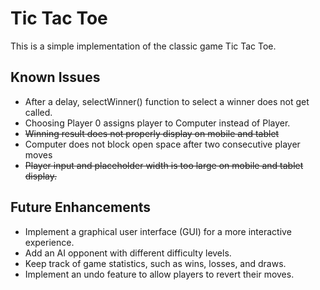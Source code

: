 # Tic Tac Toe

This is a simple implementation of the classic game Tic Tac Toe.

## Known Issues

- After a delay, selectWinner() function to select a winner does not get called.
- Choosing Player 0 assigns player to Computer instead of Player.
- ~~Winning result does not properly display on mobile and tablet~~
- Computer does not block open space after two consecutive player moves
- ~~Player input and placeholder width is too large on mobile and tablet display.~~

## Future Enhancements

- Implement a graphical user interface (GUI) for a more interactive experience.
- Add an AI opponent with different difficulty levels.
- Keep track of game statistics, such as wins, losses, and draws.
- Implement an undo feature to allow players to revert their moves.
